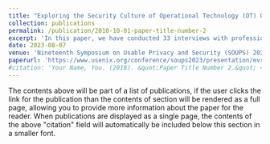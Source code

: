 ```yaml
---
title: "Exploring the Security Culture of Operational Technology (OT) Organisations: the Role of External Consultancy in Overcoming Organisational Barriers"
collection: publications
permalink: /publication/2010-10-01-paper-title-number-2
excerpt: 'In this paper, we have conducted 33 interviews with professionals with an OT security related role. Our analysis indicates three key organisational barriers to the development of a security culture: governance structures, lack of communication between functions, and the lack of OT cybersecurity expertise. Subsequently, the role of consultants and security solution vendors in overcoming these barriers through consultancy is demonstrated.'
date: 2023-08-07
venue: 'Nineteenth Symposium on Usable Privacy and Security (SOUPS) 2023'
paperurl: 'https://www.usenix.org/conference/soups2023/presentation/evripidou'
#citation: 'Your Name, You. (2010). &quot;Paper Title Number 2.&quot; <i>Journal 1</i>. 1(2).'
---
```


The contents above will be part of a list of publications, if the user clicks the link for the publication than the contents of section will be rendered as a full page, allowing you to provide more information about the paper for the reader. When publications are displayed as a single page, the contents of the above "citation" field will automatically be included below this section in a smaller font.
